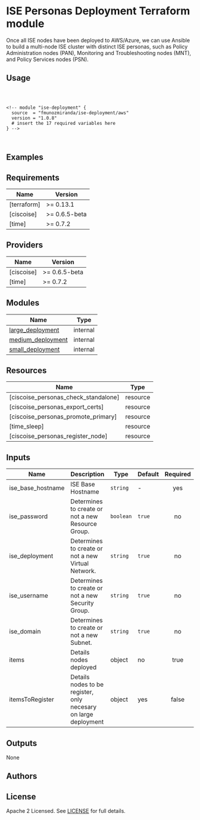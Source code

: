 # ISE Personas Deployment Terraform module

Once all ISE nodes have been deployed to AWS/Azure, we can use Ansible to build a multi-node ISE cluster with distinct ISE personas, such as Policy Administration nodes (PAN), Monitoring and Troubleshooting nodes (MNT), and Policy Services nodes (PSN).


## Usage

```hcl



<!-- module "ise-deployment" {
  source  = "fmunozmiranda/ise-deployment/aws"
  version = "1.0.8"
  # insert the 17 required variables here
} -->



```

## Examples

<!-- - [SQS queues with server-side encryption (SSE) using KMS and without SSE](https://github.com/terraform-aws-modules/terraform-aws-sqs/tree/master/examples/complete) -->

<!-- - [ISE Deployment with Network ISE creation](https://github.com/fmunozmiranda/terraform-aws-ise-deployment/tree/main/examples/ise-deployment-with-network-ise-creation)
- [ISE Deployment without Network ISE creation](https://github.com/fmunozmiranda/terraform-aws-ise-deployment/tree/main/examples/ise-deployment-with-no-network-creation) -->

<!-- BEGINNING OF PRE-COMMIT-TERRAFORM DOCS HOOK -->
## Requirements

| Name | Version |
|------|---------|
|  [terraform] | >= 0.13.1 |
|  [ciscoise] | >= 0.6.5-beta |
|  [time] | >= 0.7.2 |

## Providers

| Name | Version |
|------|---------|
| [ciscoise] | >= 0.6.5-beta |
| [time] | >= 0.7.2 |

## Modules

| Name | Type |
|------|------|
| [large_deployment](https://github.com/fmunozmiranda/terraform-azure-ise-deployment/tree/main/modules/large_deployment) | internal |
| [medium_deployment](https://github.com/fmunozmiranda/terraform-azure-ise-deployment/tree/main/modules/medium_deployment) | internal |
| [small_deployment](https://github.com/fmunozmiranda/terraform-azure-ise-deployment/tree/main/modules/small_deployment) | internal |

## Resources

| Name | Type |
|------|------|
| [ciscoise_personas_check_standalone] | resource |
| [ciscoise_personas_export_certs] | resource |
| [ciscoise_personas_promote_primary] | resource |
| [time_sleep] | resource |
| [ciscoise_personas_register_node] | resource |

## Inputs

| Name | Description | Type | Default | Required |
|------|-------------|------|---------|:--------:|
|ise_base_hostname| ISE Base Hostname | `string` | - | yes |
|ise_password| Determines to create or not a new Resource Group. | `boolean` | `true` | no |
|ise_deployment| Determines to create or not a new Virtual Network. | `string` | `true` | no |
|ise_username| Determines to create or not a new Security Group. | `string` | `true` | no |
|ise_domain| Determines to create or not a new Subnet. | `string` | `true` | no | 
|items| Details nodes deployed | object | no | true |
|itemsToRegister| Details nodes to be register, only necesary on large deployment | object | yes | false |

## Outputs

None


## Authors



## License

Apache 2 Licensed. See [LICENSE]() for full details.
